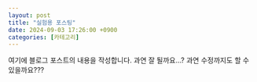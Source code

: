 ```yaml
---
layout: post
title: "실험용 포스팅"
date: 2024-09-03 17:26:00 +0900
categories: [카테고리]
---
```

여기에 블로그 포스트의 내용을 작성합니다.
과연 잘 될까요...?
과연 수정까지도 할 수 있을까요???
